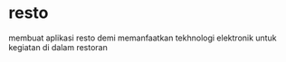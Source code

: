 # resto
membuat aplikasi resto demi  memanfaatkan tekhnologi elektronik untuk kegiatan di dalam restoran
